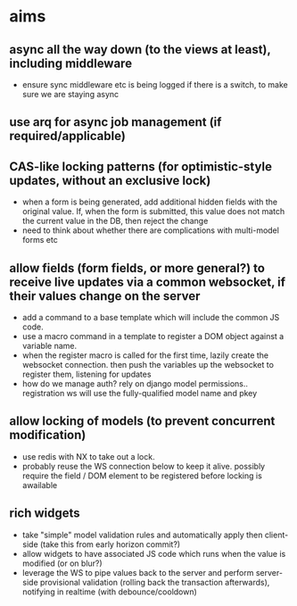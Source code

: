 # aims

## async all the way down (to the views at least), including middleware

- ensure sync middleware etc is being logged if there is a switch, to make sure we are staying async

## use arq for async job management (if required/applicable)

## CAS-like locking patterns (for optimistic-style updates, without an exclusive lock)

- when a form is being generated, add additional hidden fields with the original value. If, when the form is submitted, this value does not match the current value in the DB, then reject the change
- need to think about whether there are complications with multi-model forms etc

## allow fields (form fields, or more general?) to receive live updates via a common websocket, if their values change on the server

- add a command to a base template which will include the common JS code.
- use a macro command in a template to register a DOM object against a variable name.
- when the register macro is called for the first time, lazily create the websocket connection. then push the variables up the websocket to register them, listening for updates
- how do we manage auth? rely on django model permissions.. registration ws will use the fully-qualified model name and pkey

## allow locking of models (to prevent concurrent modification)

- use redis with NX to take out a lock.
- probably reuse the WS connection below to keep it alive. possibly require the field / DOM element to be registered before locking is awailable

## rich widgets

- take "simple" model validation rules and automatically apply then client-side (take this from early horizon commit?)
- allow widgets to have associated JS code which runs when the value is modified (or on blur?)
- leverage the WS to pipe values back to the server and perform server-side provisional validation (rolling back the transaction afterwards), notifying in realtime (with debounce/cooldown)
